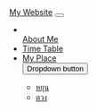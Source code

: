 <!DOCTYPE html>
<html>
  <head>
    <meta charset="UTF-8">
    <meta name="viewport" content="width=device-width, initial-scale=1">
    <title> Talk about me </title>
    <link href="https://cdn.jsdelivr.net/npm/bootstrap@5.3.3/dist/css/bootstrap.min.css" rel="stylesheet"
      integrity="sha384-QWTKZyjpPEjISv5WaRU9OFeRpok6YctnYmDr5pNlyT2bRjXh0JMhjY6hW+ALEwIH" crossorigin="anonymous">
  </head>

  <body>
    <div class="container mt-3">
        <!-- Navigation Bar -->
        <nav class="navbar navbar-expand-lg navbar-light bg-light">
          <a class="navbar-brand" href="#">My Website</a>
          <button class="navbar-toggler" type="button" data-bs-toggle="collapse" data-bs-target="#navbarNav"
                  aria-controls="navbarNav" aria-expanded="false" aria-label="Toggle navigation">
            <span class="navbar-toggler-icon"></span>
          </button>
          <div class="collapse navbar-collapse" id="navbarNav">
            <ul class="navbar-nav">
              <li class="nav-item">
                </li>
               <a class="nav-link active" href="info.html">About Me</a>
              </li>
              <li class="nav-item">
                <a class="nav-link" href="time table.html">Time Table</a>
              </li>
              <li class="nav-item">
                <a class="nav-link" href="myplace.html">My Place</a>
             <div class="dropdown">
                <button class="btn btn-primary dropdown-toggle" type="button" id="dropdownMenuButton" data-bs-toggle="dropdown" aria-expanded="false">
                  Dropdown button
                </button> 
                <ul class="dropdown-menu" aria-labelledby="dropdownMenuButton">
                  <li><a class="dropdown-item" href="#">หยุน</a></li>
                  <li><a class="dropdown-item" href="#">ตวง</a></li>
                </ul>
              </div>
            </ul>
          </div>
        </nav>
      </div>
  </body>
</html>
